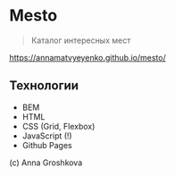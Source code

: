 # Mesto

> Каталог интересных мест

https://annamatvyeyenko.github.io/mesto/

## Технологии

- BEM
- HTML
- CSS (Grid, Flexbox)
- JavaScript (!)
- Github Pages

(c) Anna Groshkova
